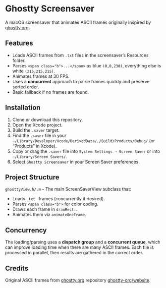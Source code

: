 # Ghostty Screensaver

A macOS screensaver that animates ASCII frames originally inspired by [ghostty.org](https://ghostty.org/).


## Features

- Loads ASCII frames from `.txt` files in the screensaver’s Resources folder.
- Parses `<span class="b">...</span>` as blue `(0,0,230)`, everything else is white `(215,215,215)`.
- Animates frames at 30 FPS.
- Uses a **concurrent** approach to parse frames quickly and preserve sorted order.
- Basic fallback if no frames are found.

## Installation

1. Clone or download this repository.
2. Open the Xcode project.
3. Build the `.saver` target.
4. Find the `.saver` file in your `~/Library/Developer/Xcode/DerivedData/…/Build/Products/Debug/` (or “Products” in Xcode).
5. Copy or drag the `.saver` file into `System Settings → Screen Saver` or into `~/Library/Screen Savers/`.
6. Select `Ghostty Screensaver` in your Screen Saver preferences.

## Project Structure

`ghosttyView.h/.m` – The main ScreenSaverView subclass that:
- Loads `.txt ` frames (concurrently if desired).
- Parses `<span class="b">` for color coding.
- Draws each frame in `drawRect:`.
- Animates them via `animateOneFrame`.

## Concurrency

The loading/parsing uses a **dispatch group** and a **concurrent queue**, which can improve loading time when there are many ASCII frames. Each file is processed in parallel, then results are gathered in the correct order.

## Credits

Original ASCII frames from [ghostty.org](https://ghostty.org/) repository [ghostty-org/website](https://github.com/ghostty-org/website/tree/main/terminals/home/animation_frames).
